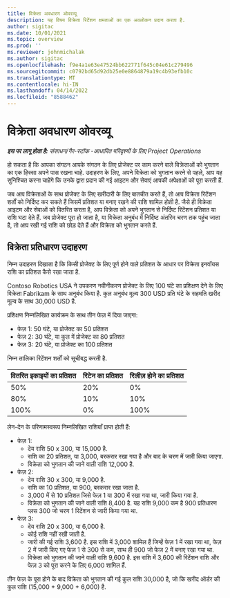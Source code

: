 ```yaml
---
title: विक्रेता अवधारण ओवरव्यू
description: यह विषय विक्रेता रिटेंशन क्षमताओं का एक अवलोकन प्रदान करता है.
author: sigitac
ms.date: 10/01/2021
ms.topic: overview
ms.prod: ''
ms.reviewer: johnmichalak
ms.author: sigitac
ms.openlocfilehash: f9e4a1e63e47524bb622771f645c04e61c279496
ms.sourcegitcommit: c0792bd65d92db25e0e8864879a19c4b93efb10c
ms.translationtype: MT
ms.contentlocale: hi-IN
ms.lasthandoff: 04/14/2022
ms.locfileid: "8588462"
---
```

# <a name="vendor-retention-overview"></a>विक्रेता अवधारण ओवरव्यू

_**इस पर लागू होता है:** संसाधन/गैर-स्टॉक -आधारित परिदृश्यों के लिए Project Operations_

हो सकता है कि आपका संगठन आपके संगठन के लिए प्रोजेक्ट पर काम करने वाले विक्रेताओं को भुगतान का एक हिस्सा अपने पास रखना चाहे. उदाहरण के लिए, अपने विक्रेता को भुगतान करने से पहले, आप यह सुनिश्चित करना चाहेंगे कि उनके द्वारा प्रदान की गई आइटम और सेवाएं आपकी अपेक्षाओं को पूरा करती हैं.

जब आप विक्रेताओं के साथ प्रोजेक्ट के लिए खरीदारी के लिए बातचीत करते हैं, तो आप विक्रेता रिटेंशन शर्तों को निर्दिष्ट कर सकते हैं जिसमें प्रतिशत या बनाए रखने की राशि शामिल होती है. जैसे ही विक्रेता आइटम और सेवाओं को वितरित करता है, आप विक्रेता को अपने भुगतान से निर्दिष्ट रिटेंशन प्रतिशत या राशि घटा देते हैं. जब प्रोजेक्ट पूरा हो जाता है, या विक्रेता अनुबंध में निर्दिष्ट अंतरिम चरण तक पहुंच जाता है, तो आप रखी गई राशि को छोड़ देते हैं और विक्रेता को भुगतान करते हैं.

## <a name="vendor-retention-example"></a>विक्रेता प्रतिधारण उदाहरण

निम्न उदाहरण दिखाता है कि किसी प्रोजेक्ट के लिए पूर्ण होने वाले प्रतिशत के आधार पर विक्रेता इनवॉयस राशि का प्रतिशत कैसे रखा जाता है.

Contoso Robotics USA ने उपकरण नवीनीकरण प्रोजेक्ट के लिए 100 घंटे का प्रशिक्षण देने के लिए विक्रेता Fabrikam के साथ अनुबंध किया है. कुल अनुबंध मूल्य 300 USD प्रति घंटे के सहमति खरीद मूल्य के साथ 30,000 USD है.

प्रशिक्षण निम्नलिखित कार्यक्रम के साथ तीन फेज़ में दिया जाएगा:

- फेज़ 1: 50 घंटे, या प्रोजेक्ट का 50 प्रतिशत
- फेज़ 2: 30 घंटे, या कुल में प्रोजेक्ट का 80 प्रतिशत
- फेज़ 3: 20 घंटे, या प्रोजेक्ट का 100 प्रतिशत

निम्न तालिका रिटेंशन शर्तों को सूचीबद्ध करती है.

| **वितरित इकाइयों का प्रतिशत** | **रिटेन का प्रतिशत** | **रिलीज़ होने का प्रतिशत** |
| --- | --- | --- |
| 50% | 20% | 0% |
| 80% | 10% | 10% |
| 100% | 0% | 100% |

लेन-देन के परिणामस्वरूप निम्नलिखित राशियाँ प्राप्त होती हैं:

- फेज़ 1:
  - देय राशि 50 x 300, या 15,000 है.
  - राशि का 20 प्रतिशत, या 3,000, बरकरार रखा गया है और बाद के चरण में जारी किया जाएगा.
  - विक्रेता को भुगतान की जाने वाली राशि 12,000 है.
- फेज़ 2:
  - देय राशि 30 x 300, या 9,000 है.
  - राशि का 10 प्रतिशत, या 900, बरकरार रखा जाता है.
  - 3,000 में से 10 प्रतिशत जिसे फेज़ 1 या 300 में रखा गया था, जारी किया गया है.
  - विक्रेता को भुगतान की जाने वाली राशि 8,400 है. यह राशि 9,000 कम है 900 प्रतिधारण प्लस 300 जो चरण 1 रिटेंशन से जारी किया गया था.
- फेज़ 3:
  - देय राशि 20 x 300, या 6,000 है.
  - कोई राशि नहीं रखी जाती है.
  - जारी की गई राशि 3,600 है. इस राशि में 3,000 शामिल हैं जिन्हें फेज़ 1 में रखा गया था, फेज़ 2 में जारी किए गए फेज़ 1 से 300 से कम, साथ ही 900 जो फेज़ 2 में बनाए रखा गया था.
  - विक्रेता को भुगतान की जाने वाली राशि 9,600 है. इस राशि में 3,600 की रिटेंशन राशि और फेज़ 3 को पूरा करने के लिए 6,000 शामिल हैं.

तीन फेज़ के पूरा होने के बाद विक्रेता को भुगतान की गई कुल राशि 30,000 है, जो कि खरीद ऑर्डर की कुल राशि (15,000 + 9,000 + 6,000) है.
